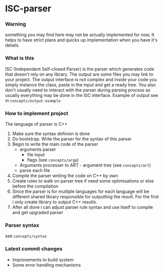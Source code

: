 # ISC-parser
### Warning
  something you may find here may not be actually implemented for now,
  It helps to have strict plans and quicks up implementation when you have it's details
### What is this
 ISC (Independent Self-closed Parser) is the parser which generates code that doesn't rely on any library. The output are some files you may link to your project. The output interface is not complex and inside your code you simply instance the class, paste in the input and get a ready tree. You also don't usually need to interact with the parser during parsing process as usually everything may be done in the ISC interface. Example of output see in ```concepts/output-example```
### How to implement project
 The language of parser is C++
 1. Make sure the syntax definion is done
 2. Do bootstrap. Write the parser for the syntax of this parser
 3. Begin to write the main code of the parser
    - arguments parser
      - file input
      - flags (see ```concepts/argp```)
    - Arguments processer to ART - argument tree (see ```concepts/art```)
    - parse each file      
 5. Compile the parser writing the code on C++ by own
 6. Create rules to walk on parser tree if need some optimisations or else before the compilation
 7. Since the parser is for multiple languages for each language will be different shared library responsible for outputting the result. For the first i only create library to output C++ results.
 8. After all done i can adjust parser rule syntax and use itself to compile and get upgraded parser
### 
### Parser syntax
  
  see ```concepts/syntax```

### Latest commit changes
  - Improvements to build system
  - Some error handling mechanisms